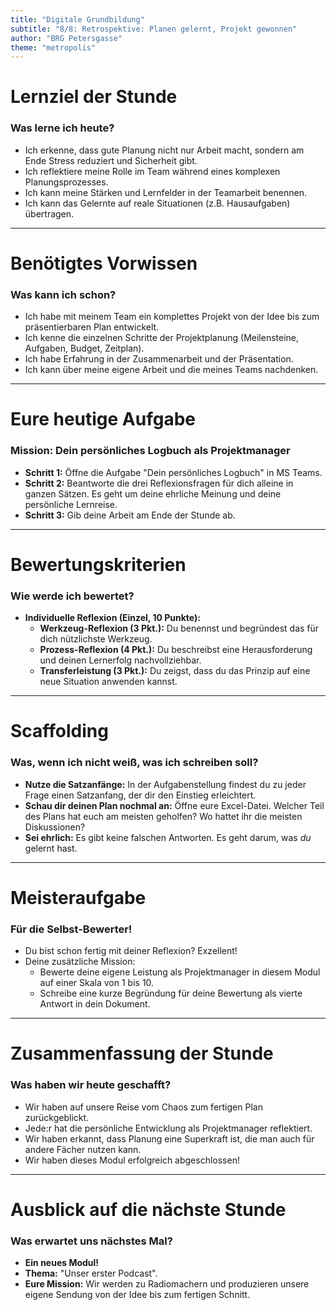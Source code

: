 ```yaml
---
title: "Digitale Grundbildung"
subtitle: "8/8: Retrospektive: Planen gelernt, Projekt gewonnen"
author: "BRG Petersgasse"
theme: "metropolis"
---
```


# Lernziel der Stunde

### Was lerne ich heute?

*   Ich erkenne, dass gute Planung nicht nur Arbeit macht, sondern am Ende Stress reduziert und Sicherheit gibt.
*   Ich reflektiere meine Rolle im Team während eines komplexen Planungsprozesses.
*   Ich kann meine Stärken und Lernfelder in der Teamarbeit benennen.
*   Ich kann das Gelernte auf reale Situationen (z.B. Hausaufgaben) übertragen.

---

# Benötigtes Vorwissen

### Was kann ich schon?

*   Ich habe mit meinem Team ein komplettes Projekt von der Idee bis zum präsentierbaren Plan entwickelt.
*   Ich kenne die einzelnen Schritte der Projektplanung (Meilensteine, Aufgaben, Budget, Zeitplan).
*   Ich habe Erfahrung in der Zusammenarbeit und der Präsentation.
*   Ich kann über meine eigene Arbeit und die meines Teams nachdenken.

---

# Eure heutige Aufgabe

### Mission: Dein persönliches Logbuch als Projektmanager

*   **Schritt 1:** Öffne die Aufgabe "Dein persönliches Logbuch" in MS Teams.
*   **Schritt 2:** Beantworte die drei Reflexionsfragen für dich alleine in ganzen Sätzen. Es geht um deine ehrliche Meinung und deine persönliche Lernreise.
*   **Schritt 3:** Gib deine Arbeit am Ende der Stunde ab.

---

# Bewertungskriterien

### Wie werde ich bewertet?

*   **Individuelle Reflexion (Einzel, 10 Punkte):**
    *   **Werkzeug-Reflexion (3 Pkt.):** Du benennst und begründest das für dich nützlichste Werkzeug.
    *   **Prozess-Reflexion (4 Pkt.):** Du beschreibst eine Herausforderung und deinen Lernerfolg nachvollziehbar.
    *   **Transferleistung (3 Pkt.):** Du zeigst, dass du das Prinzip auf eine neue Situation anwenden kannst.

---

# Scaffolding

### Was, wenn ich nicht weiß, was ich schreiben soll?

*   **Nutze die Satzanfänge:** In der Aufgabenstellung findest du zu jeder Frage einen Satzanfang, der dir den Einstieg erleichtert.
*   **Schau dir deinen Plan nochmal an:** Öffne eure Excel-Datei. Welcher Teil des Plans hat euch am meisten geholfen? Wo hattet ihr die meisten Diskussionen?
*   **Sei ehrlich:** Es gibt keine falschen Antworten. Es geht darum, was *du* gelernt hast.

---

# Meisteraufgabe

### Für die Selbst-Bewerter!

*   Du bist schon fertig mit deiner Reflexion? Exzellent!
*   Deine zusätzliche Mission:
    *   Bewerte deine eigene Leistung als Projektmanager in diesem Modul auf einer Skala von 1 bis 10.
    *   Schreibe eine kurze Begründung für deine Bewertung als vierte Antwort in dein Dokument.

---

# Zusammenfassung der Stunde

### Was haben wir heute geschafft?

*   Wir haben auf unsere Reise vom Chaos zum fertigen Plan zurückgeblickt.
*   Jede:r hat die persönliche Entwicklung als Projektmanager reflektiert.
*   Wir haben erkannt, dass Planung eine Superkraft ist, die man auch für andere Fächer nutzen kann.
*   Wir haben dieses Modul erfolgreich abgeschlossen!

---

# Ausblick auf die nächste Stunde

### Was erwartet uns nächstes Mal?

*   **Ein neues Modul!**
*   **Thema:** "Unser erster Podcast".
*   **Eure Mission:** Wir werden zu Radiomachern und produzieren unsere eigene Sendung von der Idee bis zum fertigen Schnitt.

